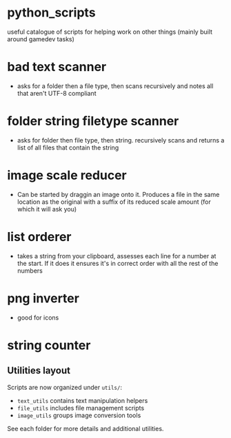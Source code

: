 # python_scripts
useful catalogue of scripts for helping work on other things (mainly built around gamedev tasks)

# bad text scanner
- asks for a folder then a file type, then scans recursively and notes all that aren't UTF-8 compliant

# folder string filetype scanner
- asks for folder then file type, then string. recursively scans and returns a list of all files that contain the string

# image scale reducer
- Can be started by draggin an image onto it. Produces a file in the same location as the original with a suffix of its reduced scale amount (for which it will ask you)

# list orderer
- takes a string from your clipboard, assesses each line for a number at the start. If it does it ensures it's in correct order with all the rest of the numbers

# png inverter
- good for icons

# string counter

## Utilities layout

Scripts are now organized under `utils/`:
- `text_utils` contains text manipulation helpers
- `file_utils` includes file management scripts
- `image_utils` groups image conversion tools

See each folder for more details and additional utilities.
